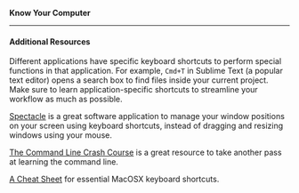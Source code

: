 **Know Your Computer**

---

#### Additional Resources

Different applications have specific keyboard shortcuts to perform special
functions in that application. For example, `Cmd+T` in Sublime Text (a popular
text editor) opens a search box to find files inside your current project.
Make sure to learn application-specific shortcuts to streamline your workflow
as much as possible.

[Spectacle](http://spectacleapp.com/) is a great software application to manage your window positions
on your screen using keyboard shortcuts, instead of dragging and resizing
windows using your mouse.

[The Command Line Crash Course](http://cli.learncodethehardway.org/book/) is a
great resource to take another pass at learning the command line.

[A Cheat Sheet](http://edge-cache.lifehacker.com/lifehacker/lh_mac_shortcuts_update.pdf) for essential MacOSX keyboard shortcuts.
